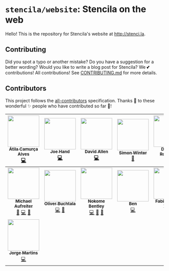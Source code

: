 # `stencila/website`: Stencila on the web

Hello! This is the repository for Stencila's website at http://stenci.la.

## Contributing

Did you spot a typo or another mistake? Do you have a suggestion for a better wording?
Would you like to write a blog post for Stencila? We 💕 contributions! All contributions! See [CONTRIBUTING.md](CONTRIBUTING.md) for more details. 

## Contributors

This project follows the [all-contributors](https://github.com/kentcdodds/all-contributors) specification. Thanks 🙏 to these wonderful ✨ people who have contributed so far 💖!

<!-- ALL-CONTRIBUTORS-LIST:START - Do not remove or modify this section -->
<!-- prettier-ignore -->
| [<img src="https://avatars3.githubusercontent.com/u/508624?v=4" width="100px;"/><br /><sub><b>Átila Camurça Alves</b></sub>](http://www.mad3linux.org)<br />[💻](https://github.com/stencila/website/commits?author=atilacamurca "Code") | [<img src="https://avatars0.githubusercontent.com/u/684965?v=4" width="100px;"/><br /><sub><b>Joe Hand</b></sub>](https://jhand.space)<br />[💻](https://github.com/stencila/website/commits?author=joehand "Code") | [<img src="https://avatars3.githubusercontent.com/u/1352651?v=4" width="100px;"/><br /><sub><b>David Allen</b></sub>](https://github.com/forsakendaemon)<br />[💻](https://github.com/stencila/website/commits?author=forsakendaemon "Code") | [<img src="https://avatars2.githubusercontent.com/u/1104537?v=4" width="100px;"/><br /><sub><b>Simon Winter</b></sub>](https://github.com/simonwinter)<br />[🎨](#design-simonwinter "Design") | [<img src="https://avatars2.githubusercontent.com/u/13207169?v=4" width="100px;"/><br /><sub><b>Danielle Robinson</b></sub>](https://github.com/daniellecrobinson)<br />[💻](https://github.com/stencila/website/commits?author=daniellecrobinson "Code") | [<img src="https://avatars2.githubusercontent.com/u/2358535?v=4" width="100px;"/><br /><sub><b>Aleksandra Pawlik</b></sub>](http://stenci.la)<br />[📝](#blog-apawlik "Blogposts") [💻](https://github.com/stencila/website/commits?author=apawlik "Code") [🎨](#design-apawlik "Design") | [<img src="https://avatars1.githubusercontent.com/u/2254049?v=4" width="100px;"/><br /><sub><b>Mariano Mollo</b></sub>](https://github.com/visika)<br />[💻](https://github.com/stencila/website/commits?author=visika "Code") |
| :---: | :---: | :---: | :---: | :---: | :---: | :---: |
| [<img src="https://avatars1.githubusercontent.com/u/2931?v=4" width="100px;"/><br /><sub><b>Michael Aufreiter</b></sub>](http://substance.io)<br />[🎨](#design-michael "Design") [💻](https://github.com/stencila/website/commits?author=michael "Code") [📝](#blog-michael "Blogposts") | [<img src="https://avatars1.githubusercontent.com/u/284099?v=4" width="100px;"/><br /><sub><b>Oliver Buchtala</b></sub>](https://github.com/oliver----)<br />[💻](https://github.com/stencila/website/commits?author=oliver---- "Code") [📝](#blog-oliver---- "Blogposts") | [<img src="https://avatars0.githubusercontent.com/u/1152336?v=4" width="100px;"/><br /><sub><b>Nokome Bentley</b></sub>](https://github.com/nokome)<br />[💻](https://github.com/stencila/website/commits?author=nokome "Code") [🎨](#design-nokome "Design") [📝](#blog-nokome "Blogposts") | [<img src="https://avatars1.githubusercontent.com/u/292725?v=4" width="100px;"/><br /><sub><b>Ben</b></sub>](https://github.com/beneboy)<br />[💻](https://github.com/stencila/website/commits?author=beneboy "Code") | [<img src="https://avatars3.githubusercontent.com/u/315106?v=4" width="100px;"/><br /><sub><b>Fabian Morón Zirfas</b></sub>](https://fabianmoronzirfas.me)<br />[💻](https://github.com/stencila/website/commits?author=fabianmoronzirfas "Code") | [<img src="https://avatars0.githubusercontent.com/u/2684022?v=4" width="100px;"/><br /><sub><b>Matthieu Foucault</b></sub>](https://github.com/matthieu-foucault)<br />[💻](https://github.com/stencila/website/commits?author=matthieu-foucault "Code") | [<img src="https://avatars0.githubusercontent.com/u/25670682?v=4" width="100px;"/><br /><sub><b>Abdulrahman (Abdu) Assabri</b></sub>](https://abdusabri.com)<br />[💻](https://github.com/stencila/website/commits?author=abdusabri "Code") |
| [<img src="https://avatars1.githubusercontent.com/u/1323193?v=4" width="100px;"/><br /><sub><b>Jorge Martins</b></sub>](http://www.jorgemartins.me)<br />[💻](https://github.com/stencila/website/commits?author=jorgemartins "Code") |
<!-- ALL-CONTRIBUTORS-LIST:END -->
